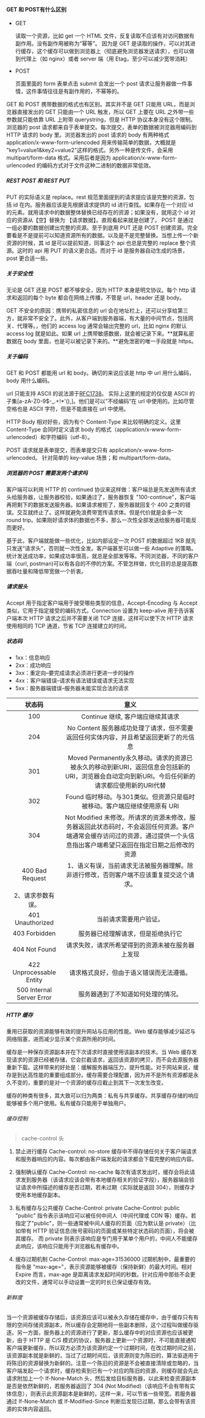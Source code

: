 #### GET 和 POST有什么区别

- GET

    读取一个资源，比如 get 一个 HTML 文件，反复读取不应该有对访问数据有副作用。没有副作用被称为“幂等”。
    因为是 GET 是读取的操作，可以对其进行缓存，这个缓存可以做到浏览器上（彻底避免浏览器发送请求），也可以做到代理上（如 nginx）或者 server 端（用 Etag，至少可以减少宽带消耗）

- POST

    页面里面的 form 表单点击 submit 会发出一个 post 请求让服务器做一件事情，这件事情往往是有副作用的，不幂等的。

GET 和 POST 携带数据的格式也有区别。其实并不是 GET 只能用 URL，而是浏览器直接发出的 GET 只能由一个 URL 触发，所以 GET 上要在 URL 之外带一些参数就只能依靠 URL 上附带 querystring，但是 HTTP 协议本身没有这个限制。
浏览器的 post 请求都来自于表单提交。每次提交，表单的数据被浏览器用编码到 HTTP 请求的 body 里。浏览器发出的 post 请求的 body 有两种格式 application/x-www-form-urlencoded 用来传输简单的数据，大概就是 "key1=value1&key2=value2"这样的格式。另外一种是传文件，会采用 multipart/form-data 格式。采用后者是因为 application/x-www-form-urlencoded 的编码方式对于文件这种二进制的数据非常低效。

##### REST POST 和 REST PUT

PUT 的实际语义是 replace。rest 规范里面提到的请求提应该是完整的资源，包括 id 在内。服务器应该是先根据请求提供的 id 进行查找。如果存在一个对应 id 的元素。就用请求中的数据整体替换已经存在的资源；如果没有，就用这个 id 对应的资源从【空】替换为 【请求数据】。直观看起来就是创建了。
POST 是通过一组必要的数据创建出完整的资源。至于到底用 PUT 还是 POST 创建资源。完全要看是不是提前可以知道资源所有的数据。以及是不是完整替换。当想上传一个新资源的时候，其 id 是可以提前知道，同事这个 api 也总是完整的 replace 整个资源。这时的 api 用 PUT 的语义更合适。而对于 id 是服务器自动生成的场景，post 更合适一些。

##### 关于安全性

无论是 GET 还是 POST 都不够安全，因为 HTTP 本身是明文协议。每个 http 请求和返回的每个 byte 都会在网络上传播，不管是 url，header 还是 body。

GET 不安全的原因：携带的私密信息的 url 会在地址栏上，还可以分享给第三方，就非常不安全了。此外，从客户端到服务器端，有大量的中间节点，包括网关、代理等。，他们的 access log 通常会输出完整的 url，比如 nginx 的默认 access log 就是如此。如果 url 上携带敏感数据，就会被记录下来。**就算私密数据在 body 里面，也是可以被记录下来的。**避免泄密的唯一手段就是  https。

##### 关于编码

GET 和 POST 都能用 url 和 body。确切的来说应该是 http 中 url 用什么编码，body 用什么编码。

url 只能支持 ASCII 的说法源于[RFC1738](https://www.ietf.org/rfc/rfc1738.txt)。
实际上这里的规定的仅仅是 ASCII 的子集[a-zA-Z0-9$-_.+!*'(),]。他们是可以”不经编码“在 url 中使用的。比如尽管空格也是 ASCII 字符，但是不能直接在 url 中使用。

HTTP Body 相对好些，因为有个 Content-Type 来比较明确的定义。这里 Content-Type 会同时定义请求 body 的格式（application/x-www-form-urlencoded）和字符编码（utf-8）。

POST 请求就是表单提交，而表单提交只有 application/x-www-form-urlencoded。
针对简单的 key-value 场景；和 multipart/form-data。

##### 浏览器的 POST 需要发两个请求吗

客户端可以利用 HTTP 的 continued 协议来这样做：客户端总是先发送所有请求头给服务器，让服务器校验，如果通过了，服务器恢复 "100-continue"，客户端再把剩下的数据发送服务器。如果请求被拒了，服务器就回复个 400 之类的错误。交互就终止了。这样就避免浪费带宽传请求体。但是代价就是会多一次 round trip。如果刚好请求体的数据也不多，那么一次性全部发送给服务器可能反而更好。

基于此，客户端就能做一些优化，比如内部设定一次 POST 的数据超过 1KB 就先只发送“请求头”，否则就一次性全发。客户端甚至可以做一些 Adaptive 的策略。统计发送成功率，如果成功率很高，就总是全部发等等。不同浏览器，不同的客户端（curl, postman)可以有各自的不停的方案。不管怎样做，优化目的总是提高数据吞吐量和降低带宽做一个折衷。

##### 请求报头

Accept 用于指定客户端用于接受哪些类型的信息，Accept-Encoding 与 Accept 类似，它用于指定接受的编码方式。Connection 设置为 keep-alive 用于告诉客户端本次 HTTP 请求之后并不需要关闭 TCP 连接，这样可以使下次 HTTP 请求使用相同的 TCP 通道，节省 TCP 连接建立的时间。

##### 状态码

- 1xx：信息响应
- 2xx：成功响应
- 3xx：重定向–要完成请求必须进行更进一步的操作
- 4xx：客户端错误–请求有语法错误或请求无法实现
- 5xx：服务器端错误–服务器未能实现合法的请求

| 状态码 | 意义 |
|:----: | :-------: |
| 100 | Continue 继续, 客户端应继续其请求|
| 204 | No Content 服务器成功处理了请求，但不需要返回任何实体内容，并且希望返回更新了的元信息 |
| 301 | Moved Permanently永久移动。请求的资源已被永久的移动到新URI，返回信息会包括新的URI，浏览器会自动定向到新URI。今后任何新的请求都应使用新的URI代替|
| 302 | Found 临时移动。与301类似。但资源只是临时被移动。客户端应继续使用原有 URI|
| 304 | Not Modified 未修改。所请求的资源未修改，服务器返回此状态码时，不会返回任何资源。客户端通常会缓存访问过的资源，通过提供一个头信息指出客户端希望只返回在指定日期之后修改的资源|
| 400 Bad Request | 1、语义有误，当前请求无法被服务器理解。除非进行修改，否则客户端不应该重复提交这个请求。
2、请求参数有误。|
| 401 Unauthorized | 当前请求需要用户验证。 |
| 403 Forbidden | 服务器已经理解请求，但是拒绝执行它 |
| 404  Not Found | 请求失败，请求所希望得到的资源未被在服务器上发现 |
| 422 Unprocessable Entity | 请求格式良好，但由于语义错误而无法遵循。 |
| 500 Internal Server Error | 服务器遇到了不知道如何处理的情况。 |

##### HTTP 缓存

重用已获取的资源能够有效的提升网站与应用的性能。Web 缓存能够减少延迟与网络阻塞，进而减少显示某个资源所用的时间。

缓存是一种保存资源副本并在下次请求时直接使用该副本的技术。当 Web 缓存发现请求的资源已经被存储，它会拦截请求，返回该资源的拷贝，而不会去源服务器重新下载。这样带来的好处是：缓解服务器端压力，提升性能。对于网站来说，缓存是到达高性能的重要组成部分。缓存需要合理配置，因为并不是所有资源都是永久不变的，重要的是对一个资源的缓存应截止到其下一次发生改变。

缓存的种类有很多，其大致可以归为两类：私有与共享缓存。共享缓存存储的响应能够被多个用户使用。私有缓存只能用于单独用户。

###### 缓存控制

> cache-control 头

1. 禁止进行缓存 Cache-control: no-store
缓存中不得存储任何关于客户端请求和服务器响应的内容。每次都由客户端发起的请求都会下载完整的响应内容。

2. 强制确认缓存 Cache-Control: no-cache
每次有请求发出时，缓存会将此请求发到服务器（该请求应该会带有本地缓存相关的验证字段），服务器端会验证请求中所描述的缓存是否过期，若未过期（实际就是返回 304），则缓存才使用本地缓存副本。

3. 私有缓存与公共缓存 Cache-Control: private Cache-Control: public
"public" 指令表示该响应可以被任何中间人（中间代理或 CDN 等）缓存。若指定了"public"，则一些通常被中间人缓存的页面（应为默认是 private）（比如带有 HTTP 验证信息(账号密码)的页面或某些特定状态码的页面），将会被其缓存。
而 private 则表示该响应是专门用于某单个用户的，中间人不能缓存此响应，该响应只能用于浏览器私有缓存中。

4. 缓存过期机制 Cache-Control: max-age=31536000
过期机制中，最重要的指令是 "max-age=<seconds>"，表示资源能够被缓存（保持新鲜）的最大时间。相对 Expire 而言，max-age 是距离请求发起时间的秒数。针对应用中那些不会更改的文件，通常可以手动设置一定的时长已保证缓存有效。

###### 新鲜度

当一个资源被缓存存储后，该资源应该可以被永久存储在缓存中，由于缓存只有有限的空间存储资源副本，所以缓存会定期地将一些副本删除，这个过程叫做缓存驱逐。另一方面，服务器上的资源进行了更新，那么缓存中的对应资源也应该被更新，由于 HTTP 是 C/S 模式的协议，服务器上更新一个资源时，不可能直接通知客户端更新缓存，所以双方必须为该资源约定一个过期时间，在改过期时间之前，该资源副本就是新鲜的，当过了过期时间后，该资源则变为陈旧的，算法驱逐用于将陈旧的资源替换为新鲜的。注意一个陈旧的资源是不会被直接清除或忽略的，当客户端发起一个请求时，缓存检索到已有一个对应的陈旧的资源，则缓存就会先此请求附加上一个 If-None-Match 头，然后发给目标服务器，以此来检查资源副本是否是依然新鲜的，若服务器返回了 304 (Not Modified)（该响应不会有带有实体信息），则表示此资源副本是新鲜的，这样一来，可以节省一些带宽。若服务器通过 If-None-Match 或 If-Modified-Since 判断后发现已过期，那么会带有该资源的实体内容返回。
